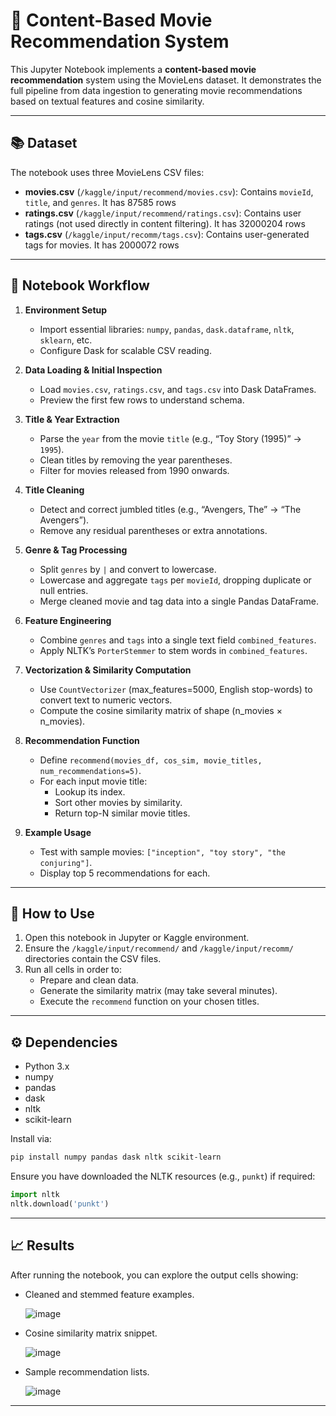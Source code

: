 # 🎥 Content-Based Movie Recommendation System

This Jupyter Notebook implements a **content-based movie recommendation** system using the MovieLens dataset. It demonstrates the full pipeline from data ingestion to generating movie recommendations based on textual features and cosine similarity.

---

## 📚 Dataset

The notebook uses three MovieLens CSV files:

- **movies.csv** (`/kaggle/input/recommend/movies.csv`): Contains `movieId`, `title`, and `genres`. It has 87585 rows
- **ratings.csv** (`/kaggle/input/recommend/ratings.csv`): Contains user ratings (not used directly in content filtering). It has 32000204 rows
- **tags.csv** (`/kaggle/input/recomm/tags.csv`): Contains user-generated tags for movies. It has 2000072 rows

---

## 🚀 Notebook Workflow

1. **Environment Setup**  
   - Import essential libraries: `numpy`, `pandas`, `dask.dataframe`, `nltk`, `sklearn`, etc.
   - Configure Dask for scalable CSV reading.

2. **Data Loading & Initial Inspection**  
   - Load `movies.csv`, `ratings.csv`, and `tags.csv` into Dask DataFrames.
   - Preview the first few rows to understand schema.

3. **Title & Year Extraction**  
   - Parse the `year` from the movie `title` (e.g., “Toy Story (1995)” → `1995`).
   - Clean titles by removing the year parentheses.
   - Filter for movies released from 1990 onwards.

4. **Title Cleaning**  
   - Detect and correct jumbled titles (e.g., “Avengers, The” → “The Avengers”).
   - Remove any residual parentheses or extra annotations.

5. **Genre & Tag Processing**  
   - Split `genres` by `|` and convert to lowercase.
   - Lowercase and aggregate `tags` per `movieId`, dropping duplicate or null entries.
   - Merge cleaned movie and tag data into a single Pandas DataFrame.

6. **Feature Engineering**  
   - Combine `genres` and `tags` into a single text field `combined_features`.
   - Apply NLTK’s `PorterStemmer` to stem words in `combined_features`.

7. **Vectorization & Similarity Computation**  
   - Use `CountVectorizer` (max_features=5000, English stop-words) to convert text to numeric vectors.
   - Compute the cosine similarity matrix of shape (n_movies × n_movies).

8. **Recommendation Function**  
   - Define `recommend(movies_df, cos_sim, movie_titles, num_recommendations=5)`.
   - For each input movie title:
     - Lookup its index.
     - Sort other movies by similarity.
     - Return top-N similar movie titles.

9. **Example Usage**  
   - Test with sample movies: `["inception", "toy story", "the conjuring"]`.
   - Display top 5 recommendations for each.

---

## 🔧 How to Use

1. Open this notebook in Jupyter or Kaggle environment.
2. Ensure the `/kaggle/input/recommend/` and `/kaggle/input/recomm/` directories contain the CSV files.
3. Run all cells in order to:
   - Prepare and clean data.
   - Generate the similarity matrix (may take several minutes).
   - Execute the `recommend` function on your chosen titles.

---

## ⚙️ Dependencies

- Python 3.x  
- numpy  
- pandas  
- dask  
- nltk  
- scikit-learn  

Install via:

```bash
pip install numpy pandas dask nltk scikit-learn
```

Ensure you have downloaded the NLTK resources (e.g., `punkt`) if required:

```python
import nltk
nltk.download('punkt')
```

---

## 📈 Results

After running the notebook, you can explore the output cells showing:

- Cleaned and stemmed feature examples.
  
  ![image](https://github.com/user-attachments/assets/87cb0044-5215-4de3-8929-0d6d4cdfdaa0)

  
- Cosine similarity matrix snippet.
  
  ![image](https://github.com/user-attachments/assets/f533f3dd-67b5-49d8-8219-e3e5b55240a1)


- Sample recommendation lists.
  
  ![image](https://github.com/user-attachments/assets/baec9c02-1057-4a50-918d-e3e8a504c054)


---

